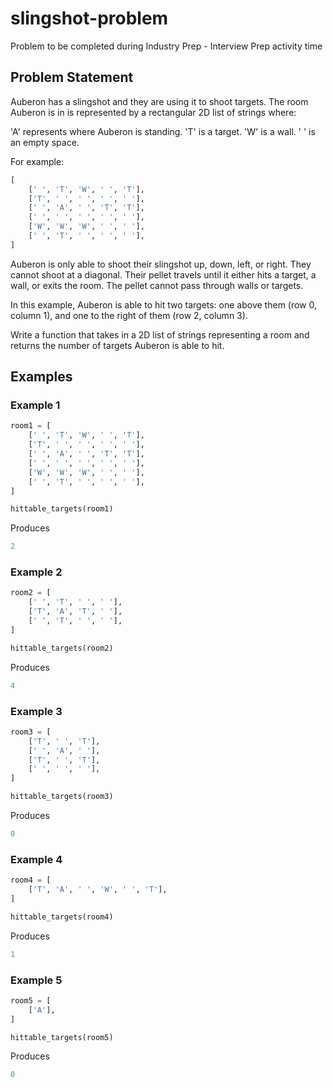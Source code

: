 # slingshot-problem
Problem to be completed during Industry Prep - Interview Prep activity time

## Problem Statement

Auberon has a slingshot and they are using it to shoot targets. The room Auberon is in is represented by a rectangular 2D list of strings where:

'A' represents where Auberon is standing.
'T' is a target.
'W' is a wall.
' ' is an empty space.

For example:
```py
[
    [' ', 'T', 'W', ' ', 'T'],
    ['T', ' ', ' ', ' ', ' '],
    [' ', 'A', ' ', 'T', 'T'],
    [' ', ' ', ' ', ' ', ' '],
    ['W', 'W', 'W', ' ', ' '],
    [' ', 'T', ' ', ' ', ' '],
]
```

Auberon is only able to shoot their slingshot up, down, left, or right. They cannot shoot at a diagonal. Their pellet travels until it either hits a target, a wall, or exits the room. The pellet cannot pass through walls or targets.

In this example, Auberon is able to hit two targets: one above them (row 0, column 1), and one to the right of them (row 2, column 3).

Write a function that takes in a 2D list of strings representing a room and returns the number of targets Auberon is able to hit.

## Examples

### Example 1
```py
room1 = [
    [' ', 'T', 'W', ' ', 'T'],
    ['T', ' ', ' ', ' ', ' '],
    [' ', 'A', ' ', 'T', 'T'],
    [' ', ' ', ' ', ' ', ' '],
    ['W', 'W', 'W', ' ', ' '],
    [' ', 'T', ' ', ' ', ' '],
]

hittable_targets(room1)
```
Produces
```py
2
```

### Example 2
```py
room2 = [
    [' ', 'T', ' ', ' '],
    ['T', 'A', 'T', ' '],
    [' ', 'T', ' ', ' '],
]

hittable_targets(room2)
```
Produces
```py
4
```

### Example 3
```py
room3 = [
    ['T', ' ', 'T'],
    [' ', 'A', ' '],
    ['T', ' ', 'T'],
    [' ', ' ', ' '],
]

hittable_targets(room3)
```
Produces
```py
0
```

### Example 4
```py
room4 = [
    ['T', 'A', ' ', 'W', ' ', 'T'],
]

hittable_targets(room4)
```
Produces
```py
1
```

### Example 5
```py
room5 = [
    ['A'],
]

hittable_targets(room5)
```
Produces
```py
0
```
